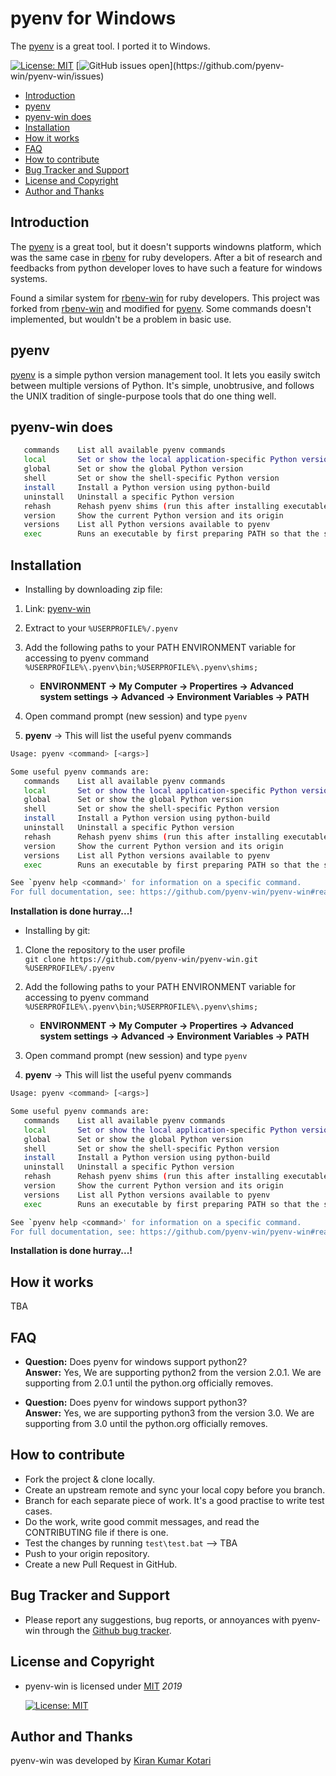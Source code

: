 # pyenv for Windows

The [pyenv][1] is a great tool. I ported it to Windows.

[![License: MIT](https://img.shields.io/badge/License-MIT-yellow.svg)](https://opensource.org/licenses/MIT)
[![GitHub issues open](https://img.shields.io/github/issues/pyenv-win/pyenv-win.svg?)](https://github.com/pyenv-win/pyenv-win/issues)

- [Introduction](#introduction)
- [pyenv](#pyenv)
- [pyenv-win does](#pyenv-win-does)
- [Installation](#installation)
- [How it works](#how-it-works)
- [FAQ](#faq)
- [How to contribute](#how-to-contribute)
- [Bug Tracker and Support](#bug-tracker-and-support)
- [License and Copyright](#license-and-copyright)
- [Author and Thanks](#author-and-thanks)

## Introduction

The [pyenv][1] is a great tool, but it doesn't supports windowns platform, which was the same case in [rbenv][2] for ruby developers. After a bit of research and feedbacks from python developer loves to have such a feature for windows systems.

Found a similar system for [rbenv-win][3] for ruby developers. This project was forked from [rbenv-win][3] and modified for [pyenv][1]. Some commands doesn't implemented, but wouldn't be a problem in basic use.

## pyenv

[pyenv][1] is a simple python version management tool. It lets you easily switch between multiple versions of Python. It's simple, unobtrusive, and follows the UNIX tradition of single-purpose tools that do one thing well.

## pyenv-win does

```bash
   commands    List all available pyenv commands
   local       Set or show the local application-specific Python version
   global      Set or show the global Python version
   shell       Set or show the shell-specific Python version
   install     Install a Python version using python-build
   uninstall   Uninstall a specific Python version
   rehash      Rehash pyenv shims (run this after installing executables)
   version     Show the current Python version and its origin
   versions    List all Python versions available to pyenv
   exec        Runs an executable by first preparing PATH so that the selected Python
```

## Installation

- Installing by downloading zip file: 

1. Link: [pyenv-win](https://github.com/pyenv-win/pyenv-win/archive/master.zip)
2. Extract to your `%USERPROFILE%/.pyenv`
3. Add the following paths to your PATH ENVIRONMENT variable for accessing to pyenv command
`%USERPROFILE%\.pyenv\bin;%USERPROFILE%\.pyenv\shims;`
    - __ENVIRONMENT -> My Computer -> Propertires -> Advanced system settings -> Advanced -> Environment Variables -> PATH__

4. Open command prompt (new session) and type `pyenv`
5. **pyenv** -> This will list the useful pyenv commands

```bash
Usage: pyenv <command> [<args>]

Some useful pyenv commands are:
   commands    List all available pyenv commands
   local       Set or show the local application-specific Python version
   global      Set or show the global Python version
   shell       Set or show the shell-specific Python version
   install     Install a Python version using python-build
   uninstall   Uninstall a specific Python version
   rehash      Rehash pyenv shims (run this after installing executables)
   version     Show the current Python version and its origin
   versions    List all Python versions available to pyenv
   exec        Runs an executable by first preparing PATH so that the selected Python

See `pyenv help <command>' for information on a specific command.
For full documentation, see: https://github.com/pyenv-win/pyenv-win#readme
```

**Installation is done hurray...!**

- Installing by git: 

1. Clone the repository to the user profile  
`git clone https://github.com/pyenv-win/pyenv-win.git %USERPROFILE%/.pyenv`
2. Add the following paths to your PATH ENVIRONMENT variable for accessing to pyenv command
`%USERPROFILE%\.pyenv\bin;%USERPROFILE%\.pyenv\shims;`
    - __ENVIRONMENT -> My Computer -> Propertires -> Advanced system settings -> Advanced -> Environment Variables -> PATH__

3. Open command prompt (new session) and type `pyenv`
4. **pyenv** -> This will list the useful pyenv commands

```bash
Usage: pyenv <command> [<args>]

Some useful pyenv commands are:
   commands    List all available pyenv commands
   local       Set or show the local application-specific Python version
   global      Set or show the global Python version
   shell       Set or show the shell-specific Python version
   install     Install a Python version using python-build
   uninstall   Uninstall a specific Python version
   rehash      Rehash pyenv shims (run this after installing executables)
   version     Show the current Python version and its origin
   versions    List all Python versions available to pyenv
   exec        Runs an executable by first preparing PATH so that the selected Python

See `pyenv help <command>' for information on a specific command.
For full documentation, see: https://github.com/pyenv-win/pyenv-win#readme
```

**Installation is done hurray...!**

## How it works

TBA

## FAQ

- **Question:** Does pyenv for windows support python2?  
 **Answer:** Yes, We are supporting python2 from the version 2.0.1. We are supporting from 2.0.1 until the python.org officially removes.

- **Question:** Does pyenv for windows support python3?  
 **Answer:** Yes, we are supporting python3 from the version 3.0. We are supporting from 3.0 until the python.org officially removes.

## How to contribute

- Fork the project & clone locally.
- Create an upstream remote and sync your local copy before you branch.
- Branch for each separate piece of work. It's a good practise to write test cases.
- Do the work, write good commit messages, and read the CONTRIBUTING file if there is one.
- Test the changes by running `test\test.bat` --> TBA
- Push to your origin repository.
- Create a new Pull Request in GitHub.

## Bug Tracker and Support

- Please report any suggestions, bug reports, or annoyances with pyenv-win through the [Github bug tracker](https://github.com/pyenv-win/pyenv-win/issues).

## License and Copyright

- pyenv-win is licensed under [MIT](http://opensource.org/licenses/mit-license.php) *2019*

   [![License: MIT](https://img.shields.io/badge/License-MIT-yellow.svg)](https://opensource.org/licenses/MIT)

## Author and Thanks

pyenv-win was developed by [Kiran Kumar Kotari](https://github.com/kirankotari)

[1]: https://github.com/pyenv/pyenv
[2]: https://github.com/rbenv/rbenv
[3]: https://github.com/nak1114/rbenv-win
